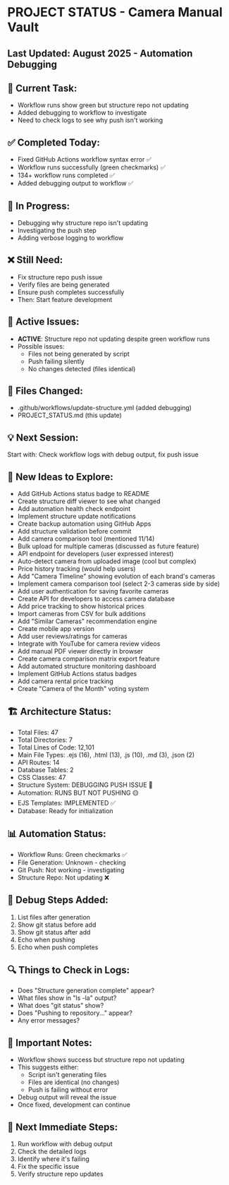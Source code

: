 # PROJECT STATUS - Camera Manual Vault

## Last Updated: August 2025 - Automation Debugging

## 🎯 Current Task:
- Workflow runs show green but structure repo not updating
- Added debugging to workflow to investigate
- Need to check logs to see why push isn't working

## ✅ Completed Today:
- Fixed GitHub Actions workflow syntax error ✅
- Workflow runs successfully (green checkmarks) ✅
- 134+ workflow runs completed ✅
- Added debugging output to workflow ✅

## 🔄 In Progress:
- Debugging why structure repo isn't updating
- Investigating the push step
- Adding verbose logging to workflow

## ❌ Still Need:
- Fix structure repo push issue
- Verify files are being generated
- Ensure push completes successfully
- Then: Start feature development

## 🐛 Active Issues:
- **ACTIVE**: Structure repo not updating despite green workflow runs
- Possible issues:
  - Files not being generated by script
  - Push failing silently
  - No changes detected (files identical)

## 📁 Files Changed:
- .github/workflows/update-structure.yml (added debugging)
- PROJECT_STATUS.md (this update)

## 💡 Next Session:
Start with: Check workflow logs with debug output, fix push issue

## 🚀 New Ideas to Explore:
- Add GitHub Actions status badge to README
- Create structure diff viewer to see what changed
- Add automation health check endpoint
- Implement structure update notifications
- Create backup automation using GitHub Apps
- Add structure validation before commit
- Add camera comparison tool (mentioned 11/14)
- Bulk upload for multiple cameras (discussed as future feature)
- API endpoint for developers (user expressed interest)
- Auto-detect camera from uploaded image (cool but complex)
- Price history tracking (would help users)
- Add "Camera Timeline" showing evolution of each brand's cameras
- Implement camera comparison tool (select 2-3 cameras side by side)
- Add user authentication for saving favorite cameras
- Create API for developers to access camera database
- Add price tracking to show historical prices
- Import cameras from CSV for bulk additions
- Add "Similar Cameras" recommendation engine
- Create mobile app version
- Add user reviews/ratings for cameras
- Integrate with YouTube for camera review videos
- Add manual PDF viewer directly in browser
- Create camera comparison matrix export feature
- Add automated structure monitoring dashboard
- Implement GitHub Actions status badges
- Add camera rental price tracking
- Create "Camera of the Month" voting system

## 🏗️ Architecture Status:
- Total Files: 47
- Total Directories: 7
- Total Lines of Code: 12,101
- Main File Types: .ejs (16), .html (13), .js (10), .md (3), .json (2)
- API Routes: 14
- Database Tables: 2
- CSS Classes: 47
- Structure System: DEBUGGING PUSH ISSUE 🔧
- Automation: RUNS BUT NOT PUSHING 🟡
- EJS Templates: IMPLEMENTED ✅
- Database: Ready for initialization

## 📊 Automation Status:
- Workflow Runs: Green checkmarks ✅
- File Generation: Unknown - checking
- Git Push: Not working - investigating
- Structure Repo: Not updating ❌

## 🔧 Debug Steps Added:
1. List files after generation
2. Show git status before add
3. Show git status after add
4. Echo when pushing
5. Echo when push completes

## 🔍 Things to Check in Logs:
- Does "Structure generation complete" appear?
- What files show in "ls -la" output?
- What does "git status" show?
- Does "Pushing to repository..." appear?
- Any error messages?

## 📝 Important Notes:
- Workflow shows success but structure repo not updating
- This suggests either:
  - Script isn't generating files
  - Files are identical (no changes)
  - Push is failing without error
- Debug output will reveal the issue
- Once fixed, development can continue

## 🎯 Next Immediate Steps:
1. Run workflow with debug output
2. Check the detailed logs
3. Identify where it's failing
4. Fix the specific issue
5. Verify structure repo updates
